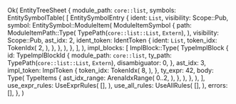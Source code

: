 Ok(
    EntityTreeSheet {
        module_path: `core::list`,
        symbols: EntitySymbolTable(
            [
                EntitySymbolEntry {
                    ident: `List`,
                    visibility: Scope::Pub,
                    symbol: EntitySymbol::ModuleItem(
                        ModuleItemSymbol {
                            path: ModuleItemPath::Type(
                                TypePath(`core::list::List`, `Extern`),
                            ),
                            visibility: Scope::Pub,
                            ast_idx: 2,
                            ident_token: IdentToken {
                                ident: `List`,
                                token_idx: TokenIdx(
                                    2,
                                ),
                            },
                        },
                    ),
                },
            ],
        ),
        impl_blocks: [
            ImplBlock::Type(
                TypeImplBlock {
                    id: TypeImplBlockId {
                        module_path: `core::list`,
                        ty_path: TypePath(`core::list::List`, `Extern`),
                        disambiguator: 0,
                    },
                    ast_idx: 3,
                    impl_token: ImplToken {
                        token_idx: TokenIdx(
                            8,
                        ),
                    },
                    ty_expr: 42,
                    body: Type(
                        TypeItems {
                            ast_idx_range: ArenaIdxRange(
                                0..2,
                            ),
                        },
                    ),
                },
            ),
        ],
        use_expr_rules: UseExprRules(
            [],
        ),
        use_all_rules: UseAllRules(
            [],
        ),
        errors: [],
    },
)